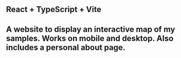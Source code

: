 ## React + TypeScript + Vite

## A website to display an interactive map of my samples. Works on mobile and desktop. Also includes a personal about page.

